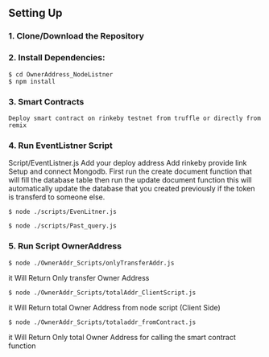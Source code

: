 ## Setting Up

### 1. Clone/Download the Repository

### 2. Install Dependencies:
```
$ cd OwnerAddress_NodeListner
$ npm install 
```

### 3. Smart Contracts
`Deploy smart contract on rinkeby testnet from truffle or directly from remix`

### 4. Run EventListner Script
Script/EventListner.js
Add your deploy address
Add rinkeby provide link 
Setup and connect Mongodb.
First run the create document function that will fill the database table
then run the update document function this will automatically update the database that you created previously if the token is transferd to someone else.

`$ node ./scripts/EvenLitner.js`



`$ node ./scripts/Past_query.js`



### 5. Run Script OwnerAddress

`$ node ./OwnerAddr_Scripts/onlyTransferAddr.js`

it Will Return Only transfer Owner Address

`$ node ./OwnerAddr_Scripts/totalAddr_ClientScript.js`

it Will Return total Owner Address from node script (Client Side)


`$ node ./OwnerAddr_Scripts/totaladdr_fromContract.js`

it Will Return Only total Owner Address for calling the smart contract function

